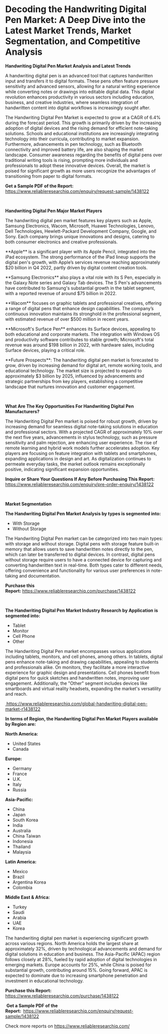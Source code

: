 <p><h1>Decoding the Handwriting Digital Pen Market: A Deep Dive into the Latest Market Trends, Market Segmentation, and Competitive Analysis</h1></p><p><strong>Handwriting Digital Pen Market Analysis and Latest Trends</strong></p>
<p><p>A handwriting digital pen is an advanced tool that captures handwritten input and transfers it to digital formats. These pens often feature pressure sensitivity and advanced sensors, allowing for a natural writing experience while converting notes or drawings into editable digital data. This digital revolution enhances productivity in various sectors including education, business, and creative industries, where seamless integration of handwritten content into digital workflows is increasingly sought after.</p><p>The Handwriting Digital Pen Market is expected to grow at a CAGR of 6.4% during the forecast period. This growth is primarily driven by the increasing adoption of digital devices and the rising demand for efficient note-taking solutions. Schools and educational institutions are increasingly integrating technology into their curricula, contributing to market expansion. Furthermore, advancements in pen technology, such as Bluetooth connectivity and improved battery life, are also shaping the market landscape. Consumer awareness regarding the benefits of digital pens over traditional writing tools is rising, prompting more individuals and professionals to adopt these innovative devices. Overall, the market is poised for significant growth as more users recognize the advantages of transitioning from paper to digital formats.</p></p>
<p><strong>Get a Sample PDF of the Report:&nbsp;</strong> <a href="https://www.reliableresearchiq.com/enquiry/request-sample/1438122?utm_campaign=1087&utm_medium=2&utm_source=Github&utm_content=ia&utm_term=30122024&utm_id=handwriting-digital-pen">https://www.reliableresearchiq.com/enquiry/request-sample/1438122</a></p>
<p>&nbsp;</p>
<p><strong>Handwriting Digital Pen Major Market Players</strong></p>
<p><p>The handwriting digital pen market features key players such as Apple, Samsung Electronics, Wacom, Microsoft, Huawei Technologies, Lenovo, Dell Technologies, Hewlett-Packard Development Company, Google, and Sony. Each company brings unique innovations and designs, catering to both consumer electronics and creative professionals.</p><p>**Apple** is a significant player with its Apple Pencil, integrated into the iPad ecosystem. The strong performance of the iPad lineup supports the digital pen's growth, with Apple’s services revenue reaching approximately $20 billion in Q4 2022, partly driven by digital content creation tools.</p><p>**Samsung Electronics** also plays a vital role with its S Pen, especially in the Galaxy Note series and Galaxy Tab devices. The S Pen's advancements have contributed to Samsung's substantial growth in the tablet segment, with a reported revenue of around $75 billion in 2022.</p><p>**Wacom** focuses on graphic tablets and professional creatives, offering a range of digital pens that enhance design capabilities. The company’s continuous innovation maintains its stronghold in the professional segment, with estimated revenue of over $500 million in recent years.</p><p>**Microsoft's Surface Pen** enhances its Surface devices, appealing to both educational and corporate markets. The integration with Windows OS and productivity software contributes to stable growth; Microsoft's total revenue was around $198 billion in 2022, with hardware sales, including Surface devices, playing a critical role.</p><p>**Future Prospects**: The handwriting digital pen market is forecasted to grow, driven by increasing demand for digital art, remote working tools, and educational technology. The market size is projected to expand to approximately $3 billion by 2025, influenced by advancements and strategic partnerships from key players, establishing a competitive landscape that nurtures innovation and customer engagement.</p></p>
<p>&nbsp;</p>
<p><strong>What Are The Key Opportunities For Handwriting Digital Pen Manufacturers?</strong></p>
<p><p>The Handwriting Digital Pen market is poised for robust growth, driven by increasing demand for seamless digital note-taking solutions in education and professional sectors. With a projected CAGR of approximately 10% over the next five years, advancements in stylus technology, such as pressure sensitivity and palm rejection, are enhancing user experience. The rise of remote learning and hybrid work models further accelerates adoption. Key players are focusing on feature integration with tablets and smartphones, expanding applications in design and art. As digitalization continues to permeate everyday tasks, the market outlook remains exceptionally positive, indicating significant expansion opportunities.</p></p>
<p><strong>Inquire or Share Your Questions If Any Before Purchasing This Report:</strong> <a href="https://www.reliableresearchiq.com/enquiry/pre-order-enquiry/1438122?utm_campaign=1087&utm_medium=2&utm_source=Github&utm_content=ia&utm_term=30122024&utm_id=handwriting-digital-pen">https://www.reliableresearchiq.com/enquiry/pre-order-enquiry/1438122</a></p>
<p>&nbsp;</p>
<p><strong>Market Segmentation</strong></p>
<p><strong>The Handwriting Digital Pen Market Analysis by types is segmented into:</strong></p>
<p><ul><li>With Storage</li><li>Without Storage</li></ul></p>
<p><p>The Handwriting Digital Pen market can be categorized into two main types: with storage and without storage. Digital pens with storage feature built-in memory that allows users to save handwritten notes directly to the pen, which can later be transferred to digital devices. In contrast, digital pens without storage require users to have a connected device for capturing and converting handwritten text in real-time. Both types cater to different needs, offering convenience and functionality for various user preferences in note-taking and documentation.</p></p>
<p><strong>Purchase this Report:&nbsp;</strong><a href="https://www.reliableresearchiq.com/purchase/1438122?utm_campaign=1087&utm_medium=2&utm_source=Github&utm_content=ia&utm_term=30122024&utm_id=handwriting-digital-pen">https://www.reliableresearchiq.com/purchase/1438122</a></p>
<p>&nbsp;</p>
<p><strong>The Handwriting Digital Pen Market Industry Research by Application is segmented into:</strong></p>
<p><ul><li>Tablet</li><li>Monitor</li><li>Cell Phone</li><li>Other</li></ul></p>
<p><p>The Handwriting Digital Pen market encompasses various applications including tablets, monitors, and cell phones, among others. In tablets, digital pens enhance note-taking and drawing capabilities, appealing to students and professionals alike. On monitors, they facilitate a more interactive experience for graphic design and presentations. Cell phones benefit from digital pens for quick sketches and handwritten notes, improving user engagement. Additionally, the "Other" segment includes devices like smartboards and virtual reality headsets, expanding the market's versatility and reach.</p></p>
<p><a href="https://www.reliableresearchiq.com/global-handwriting-digital-pen-market-r1438122?utm_campaign=1087&utm_medium=2&utm_source=Github&utm_content=ia&utm_term=30122024&utm_id=handwriting-digital-pen">&nbsp;https://www.reliableresearchiq.com/global-handwriting-digital-pen-market-r1438122</a></p>
<p><strong>In terms of Region, the Handwriting Digital Pen Market Players available by Region are:</strong></p>
<p>
    <p> <strong> North America: </strong>
        <ul>
            <li>United States</li>
            <li>Canada</li>
        </ul>
        </p> 
    <p> <strong> Europe: </strong>
        <ul>
            <li>Germany</li>
            <li>France</li>
            <li>U.K.</li>
            <li>Italy</li>
            <li>Russia</li>
        </ul>
        </p> 
    <p> <strong> Asia-Pacific: </strong>
        <ul>
            <li>China</li>
            <li>Japan</li>
            <li>South Korea</li>
            <li>India</li>
            <li>Australia</li>
            <li>China Taiwan</li>
            <li>Indonesia</li>
            <li>Thailand</li>
            <li>Malaysia</li>
        </ul>
        </p> 
    <p> <strong> Latin America: </strong>
        <ul>
            <li>Mexico</li>
            <li>Brazil</li>
            <li>Argentina Korea</li>
            <li>Colombia</li>
        </ul>
        </p> 
    <p> <strong> Middle East & Africa: </strong>
        <ul>
            <li>Turkey</li>
            <li>Saudi</li>
            <li>Arabia</li>
            <li>UAE</li>
            <li>Korea</li>
        </ul>
    </p>
    </p>
<p><p>The handwriting digital pen market is experiencing significant growth across various regions. North America holds the largest share at approximately 32%, driven by technological advancements and demand for digital solutions in education and business. The Asia-Pacific (APAC) region follows closely at 28%, fueled by rapid adoption of digital technologies in emerging markets. Europe accounts for 25%, while China is poised for substantial growth, contributing around 15%. Going forward, APAC is expected to dominate due to increasing smartphone penetration and investment in educational technology.</p></p>
<p><strong>Purchase this Report: </strong><a href="https://www.reliableresearchiq.com/purchase/1438122?utm_campaign=1087&utm_medium=2&utm_source=Github&utm_content=ia&utm_term=30122024&utm_id=handwriting-digital-pen">https://www.reliableresearchiq.com/purchase/1438122</a></p>
<p>&nbsp;<strong>Get a Sample PDF of the Report:&nbsp;&nbsp;</strong><a href="https://www.reliableresearchiq.com/enquiry/request-sample/1438122?utm_campaign=1087&utm_medium=2&utm_source=Github&utm_content=ia&utm_term=30122024&utm_id=handwriting-digital-pen">https://www.reliableresearchiq.com/enquiry/request-sample/1438122</a></p>
<p><strong></strong></p>
<p>Check more reports on <a href="https://www.reliableresearchiq.com/?utm_campaign=1087&utm_medium=2&utm_source=Github&utm_content=ia&utm_term=30122024&utm_id=handwriting-digital-pen">https://www.reliableresearchiq.com/</a></p>